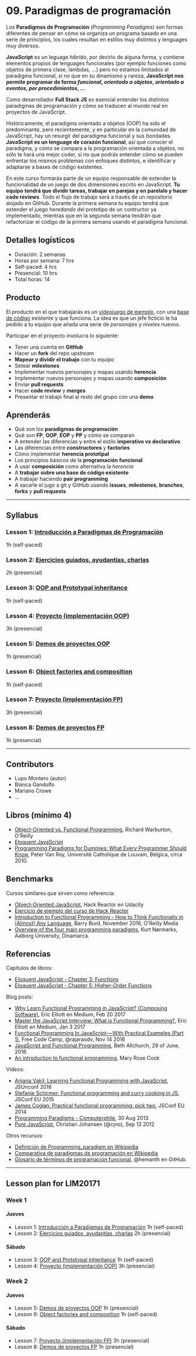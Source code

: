 # 09. Paradigmas de programación

Los **Paradigmas de Programación** (_Programming Paradigms_) son formas diferentes
de pensar en cómo se organiza un programa basado en una serie de principios, los
cuales resultan en estilos muy distintos y lenguages muy diversos.

**JavaScript** es un leguage _híbrido_, por decirlo de alguna forma, y contiene
elementos propios de lenguages funcionales (por ejemplo funciones como objetos
de primera clase, lambdas, ...) pero no estamos limitados al paradigma
funcional, si no que en su dinamismo y rareza, **JavaScript nos permite programar
de forma _funcional_, _orientado a objetos_, _orientado a eventos_,
_por procedimientos_, ...**

Como desarrollador **Full Stack JS** es esencial entender los distintos
paradigmas de programación y cómo se traducen al mundo real en proyectos de
JavaScript.

Históricamente, el paradigma orientado a objetos (OOP) ha sido el predominante,
pero recientemente, y en particular en la comunidad de JavaScript, hay un
resurgir del paradigma funcional y sus bondades. **JavaScript es un lenguage de
corazón funcional**, así que conocer el paradigma, y cómo se compara a la
programación orientada a objetos, no sólo te hará una mejor coder, si no que
podrás entender cómo se pueden enfrentar los mismos problemas con enfoques
distintos, e identificar y adaptarse a bases de código existentes.

En este curso formarás parte de un equipo responsable de extender la
funcionalidad de un juego de dos dimensiones escrito en JavaScript. **Tu equipo
tendrá que dividir tareas, trabajar en parejas y en parelalo y hacer code
reviews**. Todo el flujo de trabajo será a través de un repositorio alojado en
GitHub. Durante la primera semana tu equipo tendrá que extender el juego
_heredando_ del prototipo de un contructor ya implementado, mientras que en la
segunda semana tendrán que refactorizar el código de la primera semana usando
el paradigma funcional.

## Detalles logísticos

* Duración: 2 semanas
* Horas por semana: 7 hrs
* Self-paced: 4 hrs
* Presencial: 10 hrs
* Total horas: 14

## Producto

El _producto_ en el que trabajarás es un
[videojuego de ejemplo](https://laboratoria.github.io/game-oop/), con una
[base de código](https://github.com/Laboratoria/game-oop) existente y que
funciona. La idea es que un jefe ficticio le ha pedido a tu equipo que añada
una serie de _personajes_ y _niveles_ nuevos.

Participar en el proyecto involucra lo siguiente:

* Tener una cuenta en **GitHub**
* Hacer un **fork** del repo _upstream_
* **Mapear y dividir el trabajo** con tu equipo
* Setear **milestones**
* Implementar nuevos personajes y mapas usando **herencia**
* Implementar nuevos personajes y mapas usando **composición**
* Enviar **pull requests**
* Hacer **code review** y **merges**
* Presentar el trabajo final al resto del grupo con una **demo**

## Aprenderás

* Qué son los **paradigmas de programación**
* Qué son **FP**, **OOP**, **EOP** y **PP** y cómo se comparan
* A entender las diferencias y entre el estilo **imperativo vs declarativo**
* Las diferencias entre **constructores** y **factories**
* Cómo implementar **herencia prototipal**
* Los principios básicos de la **programación funcional**
* A usar **composición** como alternativa la _herencia_
* A **trabajar sobre una base de código existente**
* A trabajar haciendo **pair programming**
* A sacarle el jugo a git y GitHub usando **issues**, **milestones**,
  **branches**, **forks** y **pull requests**

***

## Syllabus

### Lesson 1: [Introducción a Paradigmas de Programación](01-intro)

1h (self-paced)

### Lesson 2: [Ejercicios guiados, ayudantías, charlas](02-guided-exercises)

2h (presencial)

### Lesson 3: [OOP and Prototypal inheritance](03-oop)

1h (self-paced)

### Lesson 4: [Proyecto (implementación OOP)](04-oop-project)

3h (presencial)

### Lesson 5: [Demos de proyectos OOP](05-oop-demos)

1h (presencial)

### Lesson 6: [Object factories and composition](06-composition)

1h (self-paced)

### Lesson 7: [Proyecto (implementación FP)](07-fp-project)

3h (presencial)

### Lesson 8: [Demos de proyectos FP](08-fp-demos)

1h (presencial)

* * *

## Contributors

* Lupo Montero (autor)
* Bianca Gandolfo
* Mariano Crowe
* ...

## Libros (mínimo 4)

* [Object-Oriented vs. Functional Programming]( http://www.oreilly.com/programming/free/object-oriented-vs-functional-programming.csp), Richard Warburton, O'Reilly
* [Eloquent JavaScript](http://eloquentjavascript.net/)
* [Programming Paradigms for Dummies: What Every Programmer Should Know](https://www.info.ucl.ac.be/~pvr/VanRoyChapter.pdf), Peter Van Roy, Université Catholique de Louvain, Bélgica, circa 2010.

## Benchmarks

Cursos similares que sirven como referencia:

* [Object-Oriented JavaScript](https://www.udacity.com/course/object-oriented-javascript--ud015), Hack Reactor en Udacity
* [Ejercicio de ejemplo del curso de Hack Reactor](https://github.com/madbernard/blinky-dance-party)
* [Introduction to Functional Programming - How to Think Functionally in (Almost) Any Language](http://shop.oreilly.com/product/0636920052463.do), Barry Burd, November 2016, O'Reilly Media
* [Overview of the four main programming paradigms](http://people.cs.aau.dk/~normark/prog3-03/html/notes/paradigms_themes-paradigm-overview-section.html), Kurt Nørmarks, Aalborg University, Dinamarca.

## Referencias

Capítulos de libros:

* [Eloquent JavaScript - Chapter 3: Functions](http://eloquentjavascript.net/03_functions.html)
* [Eloquent JavaScript - Chapter 5: Higher-Order Functions](http://eloquentjavascript.net/05_higher_order.html)

Blog posts:

* [Why Learn Functional Programming in JavaScript? (Composing Software)]( https://medium.com/javascript-scene/why-learn-functional-programming-in-javascript-composing-software-ea13afc7a257), Eric Elliott en Medium, Feb 20 2017
* [Master the JavaScript Interview: What is Functional Programming?]( https://medium.com/javascript-scene/master-the-javascript-interview-what-is-functional-programming-7f218c68b3a0), Eric Elliott en Medium, Jan 3 2017
* [Functional Programming In JavaScript — With Practical Examples (Part 1)]( https://medium.freecodecamp.com/functional-programming-in-js-with-practical-examples-part-1-87c2b0dbc276), Free Code Camp, @rajaraodv, Nov 14 2016
* [JavaScript and Functional Programming](https://bethallchurch.github.io/JavaScript-and-Functional-Programming/), Beth Allchurch, 29 of June, 2016
* [An introduction to functional programming](https://codewords.recurse.com/issues/one/an-introduction-to-functional-programming), Mary Rose Cook

Videos:

* [Anjana Vakil: Learning Functional Programming with JavaScript](https://www.youtube.com/watch?v=e-5obm1G_FY), JSUnconf 2016
* [Stefanie Schirmer: Functional programming and curry cooking in JS](https://www.youtube.com/watch?v=6Qx5ZAbfqjo), JSConf EU 2015
* [James Coglan: Practical functional programming: pick two]( http://2014.jsconf.eu/speakers/james-coglan-practical-functional-programming-pick-two.html), JSConf EU 2014
* [Programming Paradigms - Computerphile](https://www.youtube.com/watch?v=sqV3pL5x8PI), 30 Aug 2013
* [Pure JavaScript](https://vimeo.com/49384334), Christian Johansen (@cjno), Sep 13 2012

Otros recursos:

* [Definición de Programming_paradigm en Wikipedia](https://en.wikipedia.org/wiki/Programming_paradigm)
* [Comparativa de paradigmas de programación en Wikipedia](https://en.wikipedia.org/wiki/Comparison_of_programming_paradigms)
* [Glosario de términos de programación funcional](https://github.com/hemanth/functional-programming-jargon), @hemanth en GitHub.

***

## Lesson plan for LIM20171

### Week 1

#### Jueves

* Lesson 1: [Introducción a Paradigmas de Programación](01-intro)
  1h (self-paced)
* Lesson 2: [Ejercicios guiados, ayudantías, charlas](02-guided-exercises)
  2h (presencial)

#### Sábado

* Lesson 3: [OOP and Prototypal inheritance](03-oop) 1h (self-paced)
* Lesson 4: [Proyecto (implementación OOP)](04-oop-project) 3h (presencial)

### Week 2

#### Jueves

* Lesson 5: [Demos de proyectos OOP](05-oop-demos) 1h (presencial)
* Lesson 6: [Object factories and composition](06-composition) 1h (self-paced)

#### Sábado

* Lesson 7: [Proyecto (implementación FP)](07-fp-project) 3h (presencial)
* Lesson 8: [Demos de proyectos FP](08-fp-demos) 1h (presencial)
